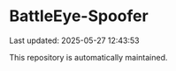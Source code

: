 # BattleEye-Spoofer

Last updated: 2025-05-27 12:43:53

This repository is automatically maintained.
